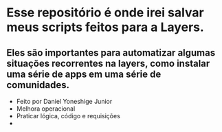 # Esse repositório é onde irei salvar meus scripts feitos para a Layers.
## Eles são importantes para automatizar algumas situações recorrentes na layers, como instalar uma série de apps em uma série de comunidades.

- Feito por Daniel Yoneshige Junior
- Melhora operacional
- Praticar lógica, código e requisições
- 
